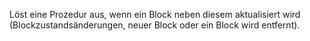 Löst eine Prozedur aus, wenn ein Block neben diesem aktualisiert wird (Blockzustandsänderungen, neuer Block oder ein Block wird entfernt).